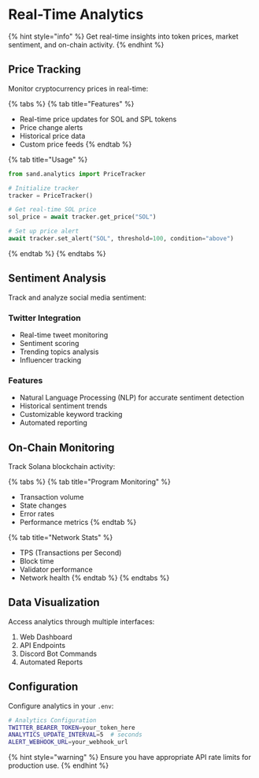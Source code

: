 # Real-Time Analytics

{% hint style="info" %}
Get real-time insights into token prices, market sentiment, and on-chain activity.
{% endhint %}

## Price Tracking

Monitor cryptocurrency prices in real-time:

{% tabs %}
{% tab title="Features" %}
* Real-time price updates for SOL and SPL tokens
* Price change alerts
* Historical price data
* Custom price feeds
{% endtab %}

{% tab title="Usage" %}
```python
from sand.analytics import PriceTracker

# Initialize tracker
tracker = PriceTracker()

# Get real-time SOL price
sol_price = await tracker.get_price("SOL")

# Set up price alert
await tracker.set_alert("SOL", threshold=100, condition="above")
```
{% endtab %}
{% endtabs %}

## Sentiment Analysis

Track and analyze social media sentiment:

### Twitter Integration
* Real-time tweet monitoring
* Sentiment scoring
* Trending topics analysis
* Influencer tracking

### Features
* Natural Language Processing (NLP) for accurate sentiment detection
* Historical sentiment trends
* Customizable keyword tracking
* Automated reporting

## On-Chain Monitoring

Track Solana blockchain activity:

{% tabs %}
{% tab title="Program Monitoring" %}
* Transaction volume
* State changes
* Error rates
* Performance metrics
{% endtab %}

{% tab title="Network Stats" %}
* TPS (Transactions per Second)
* Block time
* Validator performance
* Network health
{% endtab %}
{% endtabs %}

## Data Visualization

Access analytics through multiple interfaces:

1. Web Dashboard
2. API Endpoints
3. Discord Bot Commands
4. Automated Reports

## Configuration

Configure analytics in your `.env`:

```bash
# Analytics Configuration
TWITTER_BEARER_TOKEN=your_token_here
ANALYTICS_UPDATE_INTERVAL=5  # seconds
ALERT_WEBHOOK_URL=your_webhook_url
```

{% hint style="warning" %}
Ensure you have appropriate API rate limits for production use.
{% endhint %}
